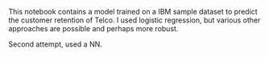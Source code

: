 This notebook contains a model trained on a IBM sample dataset to predict the customer retention of Telco. I used logistic regression, but various other approaches are possible and perhaps more robust. 

Second attempt, used a NN.
